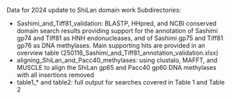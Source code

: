 Data for 2024 update to ShiLan domain work
Subdirectories:
- Sashimi_and_Tiff81_validation: BLASTP, HHpred, and NCBI conserved domain search results providing support for the annotation of Sashimi gp74 and Tiff81 as HNH endonucleases, and of Sashimi gp75 and Tiff81 gp76 as DNA methylases. Main supporting hits are provided in an overview table (250116_Sashimi_and_Tiff81_annotation_validation.xlsx)
- aligning_ShiLan_and_Pacc40_methylases: using clustalo, MAFFT, and MUSCLE to align the ShiLan gp65 and Pacc40 gp60 DNA methylases with all insertions removed
- table1_\* and table2: full output for searches covered in Table 1 and Table 2

